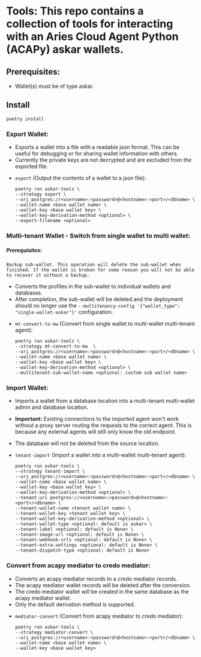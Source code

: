 # Tools: This repo contains a collection of tools for interacting with an Aries Cloud Agent Python (ACAPy) askar wallets.

## Prerequisites:

 * Wallet(s) must be of type askar.

## Install

```
poetry install
```

### Export Wallet:

 * Exports a wallet into a file with a readable json format. This can be useful for debugging or for sharing wallet information with others.
 * Currently the private keys are not decrypted and are excluded from the exported file.

- `export` (Output the contents of a wallet to a json file):

    ```
    poetry run askar-tools \
    --strategy export \
    --uri postgres://<username>:<password>@<hostname>:<port>/<dbname> \
    --wallet-name <base wallet name> \
    --wallet-key <base wallet key> \
    --wallet-key-derivation-method <optional> \
    --export-filename <optional>
    ```

### Multi-tenant Wallet - Switch from single wallet to multi wallet:

##### Prerequisites:
    Backup sub-wallet. This operation will delete the sub-wallet when finished. If the wallet is broken for some reason you will not be able to recover it without a backup.

 * Converts the profiles in the sub-wallet to individual wallets and databases.
 * After completion, the sub-wallet will be deleted and the deployment should no longer use the `--multitenancy-config '{"wallet_type": "single-wallet-askar"}'` configuration.

- `mt-convert-to-mw` (Convert from single wallet to multi-wallet multi-tenant agent):

    ```
    poetry run askar-tools \ 
    --strategy mt-convert-to-mw  \ 
    --uri postgres://<username>:<password>@<hostname>:<port>/<dbname> \ 
    --wallet-name <base wallet name> \
    --wallet-key <base wallet key> \ 
    --wallet-key-derivation-method <optional> \
    --multitenant-sub-wallet-name <optional: custom sub wallet name>
    ```

### Import Wallet:

- Imports a wallet from a database location into a multi-tenant multi-wallet admin and database location.
- **Important:** Existing connections to the imported agent won't work without a proxy server routing the requests to the correct agent. This is because any external agents will still only know the old endpoint.
- The database will not be deleted from the source location.
- `tenant-import` (Import a wallet into a multi-wallet multi-tenant agent):

    ```
    poetry run askar-tools \
    --strategy tenant-import \
    --uri postgres://<username>:<password>@<hostname>:<port>/<dbname> \
    --wallet-name <base wallet name> \
    --wallet-key <base wallet key> \
    --wallet-key-derivation-method <optional> \
    --tenant-uri postgres://<username>:<password>@<hostname>:<port>/<dbname> \
    --tenant-wallet-name <tenant wallet name> \
    --tenant-wallet-key <tenant wallet key> \
    --tenant-wallet-key-derivation-method <optional> \
    --tenant-wallet-type <optional: default is askar> \
    --tenant-label <optional: default is None> \
    --tenant-image-url <optional: default is None> \
    --tenant-webhook-urls <optional: default is None> \
    --tenant-extra-settings <optional: default is None> \
    --tenant-dispatch-type <optional: default is None>
    ```
    
### Convert from acapy mediator to credo mediator:

 * Converts an acapy mediator records to a credo mediator records.
 * The acapy mediator wallet records will be deleted after the conversion.
 * The credo mediator wallet will be created in the same database as the acapy mediator wallet.
 * Only the default derivation method is supported.
- `mediator-convert` (Convert from acapy mediator to credo mediator):

     ```
    poetry run askar-tools \
    --strategy mediator-convert \
    --uri postgres://<username>:<password>@<hostname>:<port>/<dbname> \
    --wallet-name <base wallet name> \
    --wallet-key <base wallet key> 
    ```